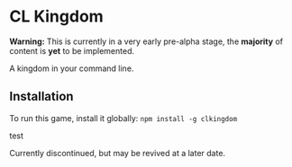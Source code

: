 # CL Kingdom

**Warning:** This is currently in a very early pre-alpha stage, the __majority__ of content is **yet** to be implemented.

A kingdom in your command line.

## Installation
To run this game, install it globally: `npm install -g clkingdom`

test

Currently discontinued, but may be revived at a later date.
